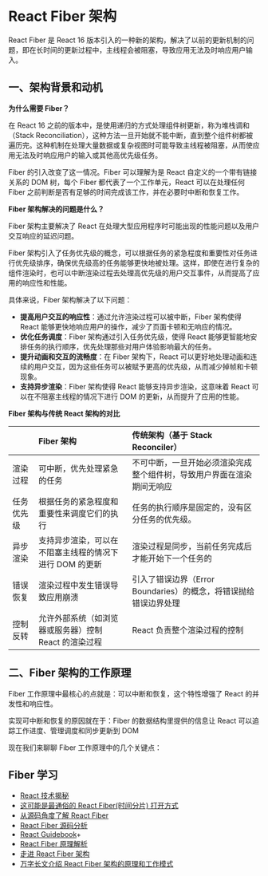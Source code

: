 # React Fiber 架构

React Fiber 是 React 16 版本引入的一种新的架构，解决了以前的更新机制的问题，即在长时间的更新过程中，主线程会被阻塞，导致应用无法及时响应用户输入。

## 一、架构背景和动机

**为什么需要 Fiber？**

在 React 16 之前的版本中，是使用递归的方式处理组件树更新，称为堆栈调和（Stack Reconciliation），这种方法一旦开始就不能中断，直到整个组件树都被遍历完。这种机制在处理大量数据或复杂视图时可能导致主线程被阻塞，从而使应用无法及时响应用户的输入或其他高优先级任务。

Fiber 的引入改变了这一情况。Fiber 可以理解为是 React 自定义的一个带有链接关系的 DOM 树，每个 Fiber 都代表了一个工作单元，React 可以在处理任何 Fiber 之前判断是否有足够的时间完成该工作，并在必要时中断和恢复工作。

**Fiber 架构解决的问题是什么？**

Fiber 架构主要解决了 React 在处理大型应用程序时可能出现的性能问题以及用户交互响应的延迟问题。

Fiber 架构引入了任务优先级的概念，可以根据任务的紧急程度和重要性对任务进行优先级排序，确保优先级高的任务能够更快地被处理。这样，即使在进行复杂的组件渲染时，也可以中断渲染过程去处理高优先级的用户交互事件，从而提高了应用的响应性和性能。

具体来说，Fiber 架构解决了以下问题：

- **提高用户交互的响应性**：通过允许渲染过程可以被中断，Fiber 架构使得 React 能够更快地响应用户的操作，减少了页面卡顿和无响应的情况。
- **优化任务调度**：Fiber 架构通过引入任务优先级，使得 React 能够更智能地安排任务的执行顺序，优先处理那些对用户体验影响最大的任务。
- **提升动画和交互的流畅度**：在 Fiber 架构下，React 可以更好地处理动画和连续的用户交互，因为这些任务可以被赋予更高的优先级，从而减少掉帧和卡顿现象。
- **支持异步渲染**：Fiber 架构使得 React 能够支持异步渲染，这意味着 React 可以在不阻塞主线程的情况下进行 DOM 的更新，从而提升了应用的性能。

**Fiber 架构与传统 React 架构的对比**

|            | Fiber 架构                                              | 传统架构（基于 Stack Reconciler）                                      |
| :--------- | :------------------------------------------------------ | :--------------------------------------------------------------------- |
| 渲染过程   | 可中断，优先处理紧急的任务                              | 不可中断，一旦开始必须渲染完成整个组件树，导致用户界面在渲染期间无响应 |
| 任务优先级 | 根据任务的紧急程度和重要性来调度它们的执行              | 任务的执行顺序是固定的，没有区分任务的优先级。                         |
| 异步渲染   | 支持异步渲染，可以在不阻塞主线程的情况下进行 DOM 的更新 | 渲染过程是同步，当前任务完成后才能开始下一个任务的                     |
| 错误恢复   | 渲染过程中发生错误导致应用崩溃                          | 引入了错误边界（Error Boundaries）的概念，将错误抛给错误边界处理       |
| 控制反转   | 允许外部系统（如浏览器或服务器）控制 React 的渲染过程   | React 负责整个渲染过程的控制                                           |

## 二、Fiber 架构的工作原理

Fiber 工作原理中最核心的点就是：可以中断和恢复，这个特性增强了 React 的并发性和响应性。

实现可中断和恢复的原因就在于：Fiber 的数据结构里提供的信息让 React 可以追踪工作进度、管理调度和同步更新到 DOM

现在我们来聊聊 Fiber 工作原理中的几个关键点：

## Fiber 学习

- [React 技术揭秘](https://react.iamkasong.com/#%E5%AF%BC%E5%AD%A6%E8%A7%86%E9%A2%91)
- [这可能是最通俗的 React Fiber(时间分片) 打开方式](https://juejin.cn/post/6844903975112671239)
- [从源码角度了解 React Fiber](https://www.wangbaoqi.tech/blog/react/fiber)
- [React Fiber 源码分析](https://juejin.cn/post/6844903768861982727)
- [React Guidebook](https://tsejx.github.io/react-guidebook/infrastructure/new/fiber/)+
- [React Fiber 原理解析](https://juejin.cn/post/6844904202267787277)
- [走进 React Fiber 架构](https://juejin.cn/post/6844904019660537869#heading-36)
- [万字长文介绍 React Fiber 架构的原理和工作模式](https://weijunext.com/article/dive-into-react-fiber)
